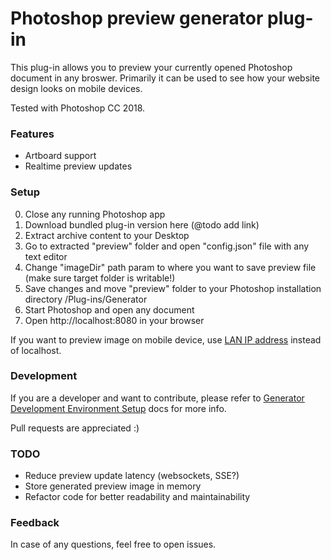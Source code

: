 # Photoshop preview generator plug-in

This plug-in allows you to preview your currently opened Photoshop document in any broswer. Primarily it can be used to see how your website design looks on mobile devices.

Tested with Photoshop CC 2018.

### Features
* Artboard support
* Realtime preview updates

### Setup
0. Close any running Photoshop app
1. Download bundled plug-in version here (@todo add link)
2. Extract archive content to your Desktop
3. Go to extracted "preview" folder and open "config.json" file with any text editor
4. Change "imageDir" path param to where you want to save preview file (make sure target folder is writable!)
5. Save changes and move "preview" folder to your Photoshop installation directory /Plug-ins/Generator
6. Start Photoshop and open any document
7. Open http://localhost:8080 in your browser

If you want to preview image on mobile device, use [LAN IP address](https://www.google.lv/search?q=how+to+find+out+local+ip+address) instead of localhost.

### Development
If you are a developer and want to contribute, please refer to [Generator Development Environment Setup](https://github.com/adobe-photoshop/generator-core/wiki/Generator-Development-Environment-Setup) docs for more info.

Pull requests are appreciated :)

### TODO
* Reduce preview update latency (websockets, SSE?)
* Store generated preview image in memory
* Refactor code for better readability and maintainability

### Feedback
In case of any questions, feel free to open issues.
